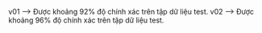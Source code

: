 v01 --> Được khoảng 92% độ chính xác trên tập dữ liệu test.
v02 --> Được khoảng 96% độ chính xác trên tập dữ liệu test.